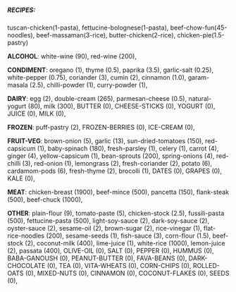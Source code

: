 
##### RECIPES:
tuscan-chicken(1-pasta), fettucine-bolognese(1-pasta), beef-chow-fun(45-noodles), beef-massaman(3-rice), butter-chicken(2-rice), chicken-pie(1.5-pastry)


**ALCOHOL**:
white-wine (90), 
red-wine (200), 

**CONDIMENT**:
oregano (1), 
thyme (0.5), 
paprika (3.5), 
garlic-salt (0.25), 
white-pepper (0.75), 
coriander (3), 
cumin (2), 
cinnamon (1.0), 
garam-masala (2.5), 
chilli-powder (1), 
curry-powder (1), 

**DAIRY**:
egg (2), 
double-cream (265), 
parmesan-cheese (0.5), 
natural-yogurt (80), 
milk (300), 
BUTTER (0), 
CHEESE-STICKS (0), 
YOGURT (0), 
JUICE (0), 
MILK (0), 

**FROZEN**:
puff-pastry (2), 
FROZEN-BERRIES (0), 
ICE-CREAM (0), 

**FRUIT-VEG**:
brown-onion (5), 
garlic (13), 
sun-dried-tomatoes (150), 
red-capsicum (1), 
baby-spinach (180), 
fresh-parsley (1), 
celery (1), 
carrot (4), 
ginger (4), 
yellow-capsicum (1), 
bean-sprouts (200), 
spring-onions (4), 
red-chilli (3), 
red-onion (1), 
lemongrass (2), 
fresh-coriander (2), 
potato (6), 
cardamom-pods (6), 
fresh-thyme (2), 
brocolli (1), 
DATES (0), 
GRAPES (0), 
KALE (0), 

**MEAT**:
chicken-breast (1900), 
beef-mince (500), 
pancetta (150), 
flank-steak (500), 
beef-chuck (1000), 

**OTHER**:
plain-flour (9), 
tomato-paste (5), 
chicken-stock (2.5), 
fussili-pasta (500), 
fettucine-pasta (500), 
light-soy-sauce (2), 
dark-soy-sauce (2), 
oyster-sauce (2), 
sesame-oil (2), 
brown-sugar (2), 
rice-vinegar (1), 
flat-rice-noodles (200), 
sesame-seeds (1), 
fish-sauce (3), 
corn-flour (1.5), 
beef-stock (2), 
coconut-milk (400), 
lime-juice (1), 
white-rice (1000), 
lemon-juice (2), 
passata (400), 
OLIVE-OIL (0), 
SALT (0), 
PEPPER (0), 
HUMMUS (0), 
BABA-GANOUSH (0), 
PEANUT-BUTTER (0), 
FAVA-BEANS (0), 
DARK-CHOCOLATE (0), 
TEA (0), 
VITA-WHEATS (0), 
CORN-CHIPS (0), 
ROLLED-OATS (0), 
MIXED-NUTS (0), 
CINNAMON (0), 
COCONUT-FLAKES (0), 
SEEDS (0), 
